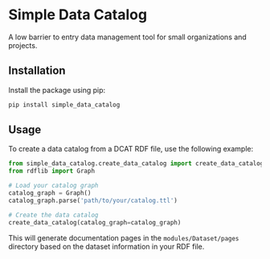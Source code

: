 # Simple Data Catalog

A low barrier to entry data management tool for small organizations and projects.

## Installation

Install the package using pip:

```bash
pip install simple_data_catalog
```

## Usage

To create a data catalog from a DCAT RDF file, use the following example:

```python
from simple_data_catalog.create_data_catalog import create_data_catalog
from rdflib import Graph

# Load your catalog graph
catalog_graph = Graph()
catalog_graph.parse('path/to/your/catalog.ttl')

# Create the data catalog
create_data_catalog(catalog_graph=catalog_graph)
```

This will generate documentation pages in the `modules/Dataset/pages` directory based on the dataset information in your RDF file.
